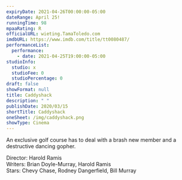```yaml
---
expiryDate: 2021-04-26T00:00:00-05:00
dateRange: April 25!
runningTime: 98
mpaaRating: R
officialURL: wieting.TamaToledo.com
imdbURL: https://www.imdb.com/title/tt0080487/
performanceList:
  performance:
    - date: 2021-04-25T19:00:00-05:00
studioInfo:
  studio: x
  studioFee: 0
  studioPercentage: 0
draft: false
showFormat: null
title: Caddyshack
description: " "
publishDate: 2020/03/15
shortTitle: Caddyshack
oneSheet: /img/caddyshack.png
showType: Cinema
---
```

An exclusive golf course has to deal with a brash new member and a destructive dancing gopher.  

Director: Harold Ramis  
Writers: Brian Doyle-Murray, Harold Ramis  
Stars: Chevy Chase, Rodney Dangerfield, Bill Murray 
